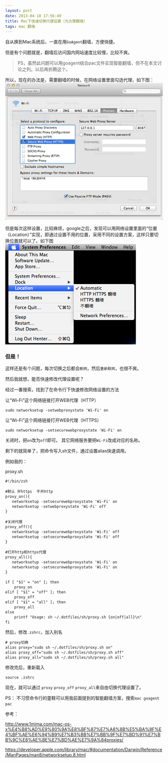 ```yaml
---
layout: post
date: 2013-04-18 17:56:49
title: Mac下快速切换代理设置（为方便翻墙）
tags: mac 翻墙
---
```


自从换到Mac系统后，一直在用`GoAgent`翻墙，方便快捷。

但是有个问题就是，翻墙后访问国内网站速度比较慢，比较不爽。

>PS，虽然此问题可以用goagent结合pac文件实现智能翻墙，但不在本文讨论之列。以后再折腾这个。


所以，现在的办法是，需要翻墙的时候，在网络设置里面勾选代理，如下图：
![Mac代理设置](/pic/mac-proxy-setting.png)

但是每次这样设置，比较麻烦，google之后，发现可以用网络设置里面的“位置（Location）”实现，即通过设置不用的位置，采用不同的设置方案，这样只要切换位置就可以了。如下图
![Mac切换位置](/pic/mac-switch-location.png)

### 但是！
这样还是有个问题，每次切换之后都会`断网`，然后`重新联网`，也很不爽。

然后我就想，能否快速修改代理设置呢？

经过一番搜索，找到了在命令行下快速修改网络设置的方法

让“Wi-Fi”这个网络链接打开WEB代理（HTTP）

	sudo networksetup -setwebproxystate 'Wi-Fi' on
	

让“Wi-Fi”这个网络链接打开WEB代理（HTTPS）

	sudo networksetup -setsecurewebproxystate 'Wi-Fi' on

关闭时，把`on`改为`off`即可。
其它网络服务要把`Wi-Fi`改成对应的名称。


剩下的就简单了，把命令写入sh文件，通过设置alias快速调用。

例如我的：

proxy.sh

	#!/bin/zsh

	#默认 开https  不开http
	proxy_on(){
	   networksetup -setsecurewebproxystate 'Wi-Fi' on
	   networksetup -setwebproxystate 'Wi-Fi' off
	}

	#关闭代理
	proxy_off(){
	   networksetup -setsecurewebproxystate 'Wi-Fi' off
	   networksetup -setsecurewebproxystate 'Wi-Fi' off
	}

	#打开http和https代理
	proxy_all(){
	   networksetup -setsecurewebproxystate 'Wi-Fi' on
	   networksetup -setsecurewebproxystate 'Wi-Fi' on
	}

	if [ "$1" = "on" ]; then
    	proxy_on
	elif [ "$1" = "off" ]; then
    	proxy_off
	elif [ "$1" = "all" ]; then
    	proxy_all
	else
    	printf "Usage: sh ~/.dotfiles/sh/proxy.sh {on|off|all}\n"
	fi

然后，修改`.zshrc`，加入别名

	# proxy切换
	alias proxy="sudo sh ~/.dotfiles/sh/proxy.sh on"
	alias proxy_off="sudo sh ~/.dotfiles/sh/proxy.sh off"
	alias proxy_all="sudo sh ~/.dotfiles/sh/proxy.sh all"

修改完后，重新载入
	
	source .zshrc

现在，就可以通过 `proxy` `proxy_off` `proxy_all`来自由切换代理设置了。


PS：
不习惯命令行的童鞋可以用我前面提到的智能翻墙方案，搜索`mac goagent pac`


参考：

<http://www.1mima.com/mac-os-x%E4%B8%AD%E9%80%9A%E8%BF%87%E7%A8%8B%E5%BA%8F%E4%BF%AE%E6%94%B9%E7%B3%BB%E7%BB%9F%E7%BD%91%E7%BB%9C%E8%AE%BE%E7%BD%AE%E7%9A%84proxies/>

<https://developer.apple.com/library/mac/#documentation/Darwin/Reference/ManPages/man8/networksetup.8.html>
